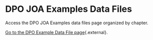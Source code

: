 # DPO JOA Examples Data Files

Access the DPO JOA Examples data files page organized by chapter.

[Go to the DPO Example Data File page](../dpo/data_files.html){.external}.